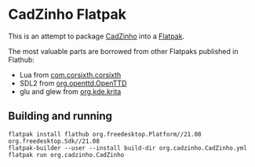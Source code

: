 # CadZinho Flatpak

This is an attempt to package [CadZinho](https://github.com/zecruel/CadZinho) into a [Flatpak](https://flatpak.org/).

The most valuable parts are borrowed from other Flatpaks published in Flathub:

- Lua from [com.corsixth.corsixth](https://github.com/flathub/com.corsixth.corsixth/blob/4e67cf632857aa2ddbea93966cc589a9be2f85a1/com.corsixth.corsixth.yml#L24)
- SDL2 from [org.openttd.OpenTTD](https://github.com/flathub/org.openttd.OpenTTD/blob/f4d2e96ead03d099ec6a13f9f0affb82aa64ed50/org.openttd.OpenTTD.yaml#L17)
- glu and glew from [org.kde.krita](https://github.com/flathub/org.kde.krita/blob/ec3f211c56a435bef25f68082fa846bf7f321618/org.kde.krita.yaml#L350)

## Building and running

```
flatpak install flathub org.freedesktop.Platform//21.08 org.freedesktop.Sdk//21.08
flatpak-builder --user --install build-dir org.cadzinho.CadZinho.yml
flatpak run org.cadzinho.CadZinho
```

